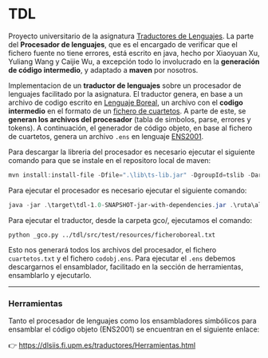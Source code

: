 # TDL

Proyecto universitario de la asignatura [Traductores de Lenguajes](https://dlsiis.fi.upm.es/traductores/index.html). La parte del **Procesador de lenguajes**, que es el encargado de verificar que el fichero fuente no tiene errores, está escrito en java, hecho por Xiaoyuan Xu, Yuliang Wang y Caijie Wu, a excepción todo lo involucrado en la **generación de código intermedio**, y adaptado a **maven** por nosotros.

Implementacion de un **traductor de lenguajes** sobre un procesador de lenguajes facilitado por la asignatura. El traductor genera, en base a un archivo de codigo escrito en [Lenguaje Boreal](https://dlsiis.fi.upm.es/traductores/IntroBoreal.html), un archivo con el **codigo intermedio** en el formato de un [fichero de cuartetos](https://dlsiis.fi.upm.es/traductores/Documentos/formato_fichero_cuartetos.pdf). A parte de este, se **generan los archivos del procesador** (tabla de simbolos, parse, errores y tokens). A continuación, el generador de código objeto, en base al fichero de cuartetos, genera un archivo `.ens` en lenguaje [ENS2001](https://dlsiis.fi.upm.es/traductores/Documentos/ENS2001.pdf).


Para descargar la libreria del procesador es necesario ejecutar el siguiente comando para que se instale en el repositoro local de maven:

```powershell
mvn install:install-file -Dfile=".\lib\ts-lib.jar" -DgroupId=tslib -DartifactId=ts-lib -Dversion="1.0" -Dpackaging=jar
```


Para ejecutar el procesador es necesario ejecutar el siguiente comando:

```powershell
java -jar .\target\tdl-1.0-SNAPSHOT-jar-with-dependencies.jar .\ruta\al\ficheroBoreal.txt
```


Para ejecutar el traductor, desde la carpeta gco/, ejecutamos el comando:

```shell
python _gco.py ../tdl/src/test/resources/ficheroboreal.txt
```

Esto nos generará todos los archivos del procesador, el fichero `cuartetos.txt` y el fichero `codobj.ens`. Para ejecutar el `.ens` debemos descargarnos el ensamblador, facilitado en la sección de herramientas, ensamblarlo y ejecutarlo.


---

### Herramientas

Tanto el procesador de lenguajes como los ensambladores simbólicos para ensamblar el código objeto (ENS2001) se encuentran en el siguiente enlace:

👉 https://dlsiis.fi.upm.es/traductores/Herramientas.html
